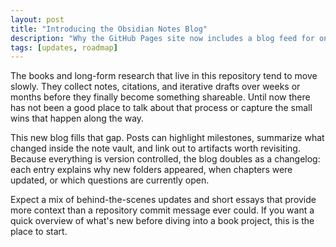 ```yaml
---
layout: post
title: "Introducing the Obsidian Notes Blog"
description: "Why the GitHub Pages site now includes a blog feed for ongoing updates."
tags: [updates, roadmap]
---
```


The books and long-form research that live in this repository tend to move slowly. They collect notes, citations, and iterative drafts over weeks or months before they finally become something shareable. Until now there has not been a good place to talk about that process or capture the small wins that happen along the way.

This new blog fills that gap. Posts can highlight milestones, summarize what changed inside the note vault, and link out to artifacts worth revisiting. Because everything is version controlled, the blog doubles as a changelog: each entry explains why new folders appeared, when chapters were updated, or which questions are currently open.

Expect a mix of behind-the-scenes updates and short essays that provide more context than a repository commit message ever could. If you want a quick overview of what's new before diving into a book project, this is the place to start.
